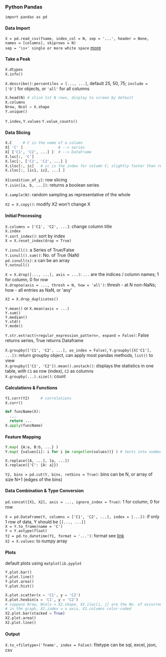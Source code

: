 ### Python Pandas
`import pandas as pd`

#### Data Import
`X = pd.read_csv(fname, index_col = N, sep = '...', header = None, names = [columns], skiprows = N)`  
    `sep = '\s+' single or more white space` [more](http://pandas.pydata.org/pandas-docs/stable/generated/pandas.read_csv.html)

#### Take a Peak
```python
X.dtypes
X.info()
```
`X.describe()`: `percentiles = [..., ...]`, default 25, 50, 75; `include = ['O']` for objects, or `'all'` for all columns
```python
X.head(N) # slice 1st N rows, display to screen by default
X.columns
Nrow, Ncol = X.shape
Y.unique()
```
`Y.index`, `Y.values`
`Y.value_counts()`

#### Data Slicing
```python
X.C     # C is the name of a column
X[ 'C' ]                # --> series
X[ ['C1', 'C2', ...] ]  # --> DataFrame
X.loc[:, 'C']
X.loc[:, ['C1', 'C2', ...] ]
X.iloc[:, ic]   # ic is the index for column C; slightly faster than referencing by string; last row/column not included (same with Python default)
X.iloc[:, [ic1, ic2, ...] ]
```

`X[condition_of_y]`: row slicing  
`Y.isin([a, b, ...])`: returns a boolean series

`X.sample(N)`: random sampling as representative of the whole

`X2 = X.copy()`: modify X2 won't change X

#### Initial Processing
`X.columns = ['C1', 'C2', ...]`: change column title  
`X.index`  
`Y.sort_index()`: sort by index  
`X = X.reset_index(drop = True)`

`Y.isnull()`: a Series of True/False  
`Y.isnull().sum()`: No. of True (NaN)  
`pd.isnull(x)`: x can be an array  
`Y.notnull()`

`X = X.drop([..., ...], axis = ...)`: `...` are the indices / column names; 1 for column, 0 for row  
`X.dropna(axis = ..., thresh = N, how = 'all')`: thresh - at N non-NaNs; how - all entries as NaN, or 'any'

`X2 = X.drop_duplicates()`

`Y.mean()` or `X.mean(axis = ...)`  
`Y.sum()`  
`Y.median()`  
`Y.std()`  
`Y.mode()`  

`Y.str.extract(<regular_expression_pattern>, expand = False)`: False returns series, True returns Dataframe

`X.groupby(['C1', 'C2', ...], as_index = False)`, `Y.groupby([X['C1'], ...])`: return groupby object, can apply most pandas methods, `list()` to view  
`X.groupby(['C1', 'C2']).mean().unstack()`: displays the statistics in one table, with `C1` as row (index), `C2` as columns  
`X.groupby(...).size()`: count

#### Calculations & Functions
```python
Y1.corr(Y2)     # correlations
X.corr()
```
```Python
def funcName(X):
  ...
  return ...
X.apply(funcName)
```

#### Feature Mapping
```python
Y.map( {A:a, B:b, ...} )
Y.map( {values[i]: i for i in range(len(values))} ) # texts into numbers
```

`X.replace([A, ...], [a, ...])`  
`X.replace({'C': {A: a}})`

`Y2, bins = pd.cut(Y, bins, retbins = True)`: bins can be N, or array of size N+1 (edges of the bins)

#### Data Combination & Type Conversion
`pd.concat([X1, X2], axis = ..., ignore_index = True)`: 1 for column, 0 for row  

`X = pd.DataFrame(Y, columns = ['C1', 'C2', ...], index = [...])`: if only 1 row of data, Y should be `[[..., ...]]`  
`X = Y.to_frame(name = 'C')`  
`Y = Y.astype(float)`  
`Y2 = pd.to_datetime(Y1, format = '...')`: format see [link](https://docs.python.org/2/library/datetime.html#strftime-and-strptime-behavior)  
`X2 = X.values`: to numpy array

#### Plots
default plots using `matplotlib.pyplot`
```python
Y.plot.bar()
Y.plot.line()
Y.plot.area()
Y.plot.hist()
```
```python
X.plot.scatter(x = 'C1', y = 'C2')
X.plot.hexbin(x = 'C1', y = 'C2')
# suppose Nrow, Ncols = X2.shape, X2.iloc[i, j] are the No. of occurrence
# in the graph, X2.index = x axis, X2.columns color-coded
X2.plot.bar(stacked = True)
X2.plot.area()
X2.plot.line()
```

#### Output
`X.to_<filetype>('fname', index = False)`: filetype can be sql, excel, json, csv
